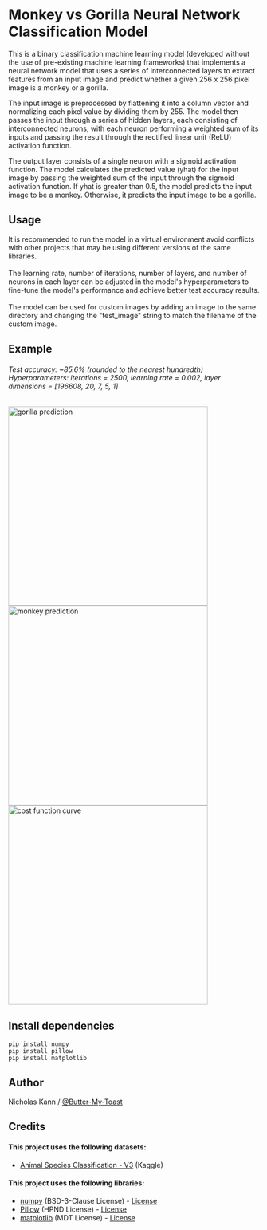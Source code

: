 
# Monkey vs Gorilla Neural Network Classification Model
This is a binary classification machine learning model (developed without the use of pre-existing machine learning frameworks) that implements a neural network model that uses a series of interconnected layers to extract features from an input image and predict whether a given 256 x 256 pixel image is a monkey or a gorilla.

The input image is preprocessed by flattening it into a column vector and normalizing each pixel value by dividing them by 255. The model then passes the input through a series of hidden layers, each consisting of interconnected neurons, with each neuron performing a weighted sum of its inputs and passing the result through the rectified linear unit (ReLU) activation function.

The output layer consists of a single neuron with a sigmoid activation function. The model calculates the predicted value (yhat) for the input image by passing the weighted sum of the input through the sigmoid activation function. If yhat is greater than 0.5, the model predicts the input image to be a monkey. Otherwise, it predicts the input image to be a gorilla.

## Usage
It is recommended to run the model in a virtual environment avoid conflicts with other projects that may be using different versions of the same libraries.<br/><br/>
The learning rate, number of iterations, number of layers, and number of neurons in each layer can be adjusted in the model's hyperparameters to fine-tune the model's performance and achieve better test accuracy results.<br/><br/>
The model can be used for custom images by adding an image to the same directory and changing the "test_image" string to match the filename of the custom image.

## Example
###### Test accuracy: ~85.6% (rounded to the nearest hundredth) <br/>Hyperparameters: iterations = 2500, learning rate = 0.002, layer dimensions = [196608, 20, 7, 5, 1]
<img src="https://i.imgur.com/feGzzli.png" alt="gorilla prediction" width="400"/><img src="https://i.imgur.com/qwbskxH.png" alt="monkey prediction" width="400"/><img src="https://i.imgur.com/OPt62dM.png" alt="cost function curve" width="400"/>



## Install dependencies
```
pip install numpy
pip install pillow
pip install matplotlib
```

## Author
Nicholas Kann / [@Butter-My-Toast](https://github.com/Butter-My-Toast "Butter-My-Toast's github page")


## Credits
#### This project uses the following datasets:
- [Animal Species Classification - V3](https://www.kaggle.com/datasets/utkarshsaxenadn/animal-image-classification-dataset) (Kaggle)
#### This project uses the following libraries:
- [numpy](https://github.com/numpy/numpy) (BSD-3-Clause License) - [License](https://github.com/numpy/numpy/blob/main/LICENSE.txt)
- [Pillow](https://github.com/python-pillow/Pillow) (HPND License) - [License](https://github.com/python-pillow/Pillow/blob/main/LICENSE)
- [matplotlib](https://github.com/matplotlib/matplotlib) (MDT License) - [License](https://github.com/matplotlib/matplotlib/blob/main/LICENSE/LICENSE)

